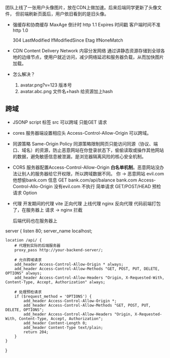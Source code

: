 团队上线了一张用户头像图片，放在CDN上做加速。后来后端同学更新了头像文件，
但前端刷新页面后，用户依旧看到的是旧头像。

- 强缓存和协商缓存
  MaxAge 倒计时 http 1.1
  Expires 时间戳 客户端时间不准 http 1.0

  304
  LastModified  IfModifiedSince
  Etag IfNoneMatch

- CDN Content Delivery Network 内容分发网络
  通过讲静态资源存储到全球各地的边缘节点，使用户就近访问，减少网络延迟和服务器负载，从而加快图片加载。

- 怎么解决？
  1. avatar.png?v=123 版本号
  2. avatar.abc.png 文件名+hash 给资源加上hash

## 跨域
- JSONP script 标签 src 可以跨域 只能GET 请求
- cores 服务器端设置相应头 Access-Control-Allow-Origin 可以跨域。

- 同源策略
  Same-Origin Policy
  同源策略限制网页只能访问同源（协议、端口、域名）的资源，防止恶意网站在你登录状态下，偷偷读取或操作其他网站的数据，避免敏感信息被泄漏，是浏览器隔离风险的核心安全机制。
- CORS 服务器配置Access-Control-Allow-Origin **白名单机制**。恶意网站没办法让别人的服务器给它开权限，所以跨域数据不同。
  你 -> 恶意网站 evil.com 他想偷bank.com 信息
  GET bank.com/api/balance bank.com Access-Control-Allo-Origin 没有evil.com 不执行
  简单请求  GET/POST/HEAD
  预检请求 Option

- 代理
  开发期间的代理 vite 正向代理
  上线代理  nginx 反向代理
  代码前端打包了，在服务器上 请求 -> nginx 拦截

  后端代码也在服务器上

server {
    listen       80;
    server_name  localhost;

    location /api/ {
        # 代理到实际的后端服务器
        proxy_pass http://your-backend-server/;

        # 允许跨域请求
        add_header Access-Control-Allow-Origin * always;
        add_header Access-Control-Allow-Methods "GET, POST, PUT, DELETE, OPTIONS" always;
        add_header Access-Control-Allow-Headers "Origin, X-Requested-With, Content-Type, Accept, Authorization" always;

        # 处理预检请求
        if ($request_method = 'OPTIONS') {
            add_header Access-Control-Allow-Origin *;
            add_header Access-Control-Allow-Methods "GET, POST, PUT, DELETE, OPTIONS";
            add_header Access-Control-Allow-Headers "Origin, X-Requested-With, Content-Type, Accept, Authorization";
            add_header Content-Length 0;
            add_header Content-Type text/plain;
            return 204;
        }
    }
}